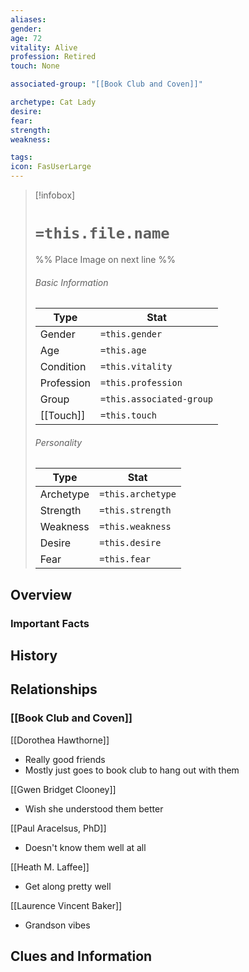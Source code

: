 ```yaml
---
aliases: 
gender: 
age: 72
vitality: Alive
profession: Retired
touch: None

associated-group: "[[Book Club and Coven]]"

archetype: Cat Lady
desire:
fear:
strength:
weakness:

tags:
icon: FasUserLarge
---
```


> [!infobox]
> # `=this.file.name`
> %% Place Image on next line %%
> ###### Basic Information
> Type |  Stat |
> ---|---|
> Gender | `=this.gender` |
> Age | `=this.age` |
> Condition | `=this.vitality` |
> Profession | `=this.profession` |
> Group | `=this.associated-group` |
> [[Touch]] | `=this.touch` |
> ###### Personality
> Type |  Stat |
> ---|---|
> Archetype | `=this.archetype` |
> Strength | `=this.strength` |
> Weakness | `=this.weakness` |
> Desire | `=this.desire` |
> Fear | `=this.fear` |
## Overview

### Important Facts


## History

## Relationships
### [[Book Club and Coven]]
[[Dorothea Hawthorne]]
- Really good friends
- Mostly just goes to book club to hang out with them

[[Gwen Bridget Clooney]]
- Wish she understood them better

[[Paul Aracelsus, PhD]]
- Doesn't know them well at all

[[Heath M. Laffee]]
- Get along pretty well

[[Laurence Vincent Baker]]
- Grandson vibes

## Clues and Information
